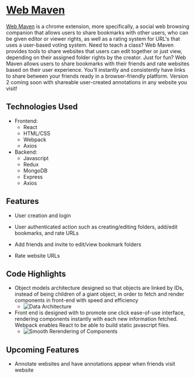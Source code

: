 # [Web Maven](https://github.com/kv2461/web-maven)

 
 
[Web Maven](https://github.com/kv2461/web-maven) is a chrome extension, more specifically, a social web browsing companion that allows users to share bookmarks with other users, who can be given editor or viewer rights, as well as a rating system for URL's that uses a user-based voting system.
Need to teach a class? Web Maven provides tools to share websites that users can edit together or just view, depending on their assigned folder rights by the creator. 
Just for fun? Web Maven allows users to share bookmarks with their friends and rate websites based on their user experience.
You’ll instantly and consistently have links to share between your friends ready in a browser-friendly platform. Version 2 coming soon with shareable user-created annotations in any website you visit!
 
 ## Technologies Used
   * Frontend:
     * React
     * HTML/CSS
     * Webpack
     * Axios
   * Backend:
     * Javascript
     * Redux
     * MongoDB
     * Express
     * Axios
   
## Features
  * User creation and login
<!--     * ![login](https://login.gif) -->
* User authenticated action such as creating/editing folders, add/edit bookmarks, and rate URLs
<!--     * ![login](https://login.gif) -->
* Add friends and invite to edit/view bookmark folders
<!--     * ![login](https://login.gif) -->
* Rate website URLs
<!--     * ![login](https://login.gif) -->

 
## Code Highlights
  * Object models architecture designed so that objects are linked by IDs, instead of being children of a giant object, in order to fetch and render components in front-end with speed and efficiency
    * ![Data Architecture](https://user.png)
  * Front end is designed with to promote one click ease-of-use interface, rendering components instantly with each new information fetched. Webpack enables React to be able to build static javascript files.
    * ![Smooth Rerendering of Components](https://user.png)

 
 ## Upcoming Features
   * Annotate websites and have annotations appear when friends visit website


